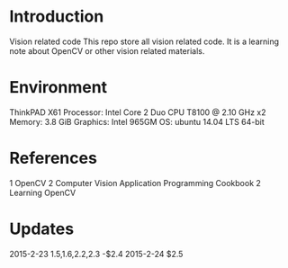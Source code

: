 # Introduction
Vision related code
This repo store all vision related code. It is a learning note about OpenCV or other vision related materials.
# Environment
ThinkPAD X61
Processor: Intel Core 2 Duo CPU T8100 @ 2.10 GHz x2
Memory: 3.8 GiB
Graphics: Intel 965GM
OS: ubuntu 14.04 LTS 64-bit
# References 
1 OpenCV 2 Computer Vision Application Programming Cookbook
2 Learning OpenCV
# Updates
2015-2-23 $1.5,$1.6,$2.2,$2.3
-$2.4
2015-2-24 $2.5 
